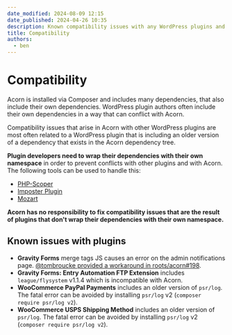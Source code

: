 ```yaml
---
date_modified: 2024-08-09 12:15
date_published: 2024-04-26 10:35
description: Known compatibility issues with any WordPress plugins and Acorn.
title: Compatibility
authors:
  - ben
---
```


# Compatibility

Acorn is installed via Composer and includes many dependencies, that also include their own dependencies. WordPress plugin authors often include their own dependencies in a way that can conflict with Acorn. 

Compatibility issues that arise in Acorn with other WordPress plugins are most often related to a WordPress plugin that is including an older version of a dependency that exists in the Acorn dependency tree.

**Plugin developers need to wrap their dependencies with their own namespace** in order to prevent conflicts with other plugins and with Acorn. The following tools can be used to handle this:

* [PHP-Scoper](https://github.com/humbug/php-scoper)
* [Imposter Plugin](https://github.com/TypistTech/imposter-plugin) 
* [Mozart](https://github.com/coenjacobs/mozart)

**Acorn has no responsibility to fix compatibility issues that are the result of plugins that don't wrap their dependencies with their own namespace.**

## Known issues with plugins

* **Gravity Forms** merge tags JS causes an error on the admin notifications page. [@tombroucke provided a workaround in roots/acorn#198](https://github.com/roots/acorn/issues/198#issuecomment-1365942893).
* **Gravity Forms: Entry Automation FTP Extension** includes `league/flysystem` v1.1.4 which is incompatible with Acorn.
* **WooCommerce PayPal Payments** includes an older version of `psr/log`. The fatal error can be avoided by installing `psr/log` v2 (`composer require psr/log v2`).
* **WooCommerce USPS Shipping Method** includes an older version of `psr/log`. The fatal error can be avoided by installing `psr/log` v2 (`composer require psr/log v2`).
